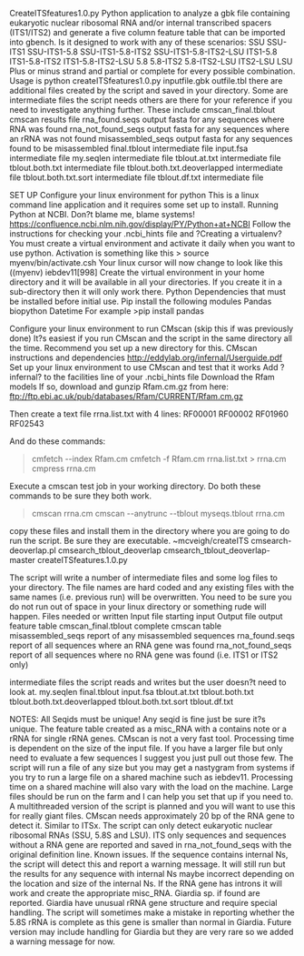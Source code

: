 CreateITSfeatures1.0.py
Python application to analyze a gbk file containing eukaryotic nuclear ribosomal RNA and/or internal transcribed spacers (ITS1/ITS2) and generate a five column feature table that can be imported into gbench. 
Is it designed to work with any of these scenarios:
SSU
SSU-ITS1
SSU-ITS1-5.8
SSU-ITS1-5.8-ITS2
SSU-ITS1-5.8-ITS2-LSU
ITS1-5.8
ITS1-5.8-ITS2
ITS1-5.8-ITS2-LSU
5.8
5.8-ITS2
5.8-ITS2-LSU
ITS2-LSU
LSU
Plus or minus strand and partial or complete for every possible combination. 
Usage is
python createITSfeatures1.0.py inputfile.gbk outfile.tbl
there are additional files created by the script and saved in your directory. Some are intermediate files the script needs others are there for your reference if you need to investigate anything further. These include
cmscan_final.tblout	cmscan results file
rna_found.seqs		output fasta for any sequences where RNA was found
rna_not_found_seqs	output fasta for any sequences where an rRNA was not found
misassembled_seqs	output fasta for any sequences found to be misassembled
final.tblout		intermediate file
input.fsa  		intermediate file
my.seqlen		intermediate file
tblout.at.txt		intermediate file
tblout.both.txt		intermediate file
tblout.both.txt.deoverlapped		intermediate file
tblout.both.txt.sort	intermediate file
tblout.df.txt		intermediate file


SET UP
Configure your linux environment for python
This is a linux command line application and it requires some set up to install. 
Running Python at NCBI. Don?t blame me, blame systems!
https://confluence.ncbi.nlm.nih.gov/display/PY/Python+at+NCBI
Follow the instructions for checking your .ncbi_hints file and ?Creating a virtualenv?
You must create a virtual environment and activate it daily when you want to use python.
Activation is something like this   > source myenv/bin/activate.csh
Your linux cursor will now change to look like this
((myenv) iebdev11[998]
Create the virtual environment in your home directory and it will be available in all your directories. If you create it in a sub-directory then it will only work there. 
Python Dependencies that must be installed before initial use. 
Pip install the following modules
Pandas
biopython
Datetime
For example >pip install pandas

Configure your linux environment to run CMscan (skip this if was previously done)
It?s easiest if you run CMscan and the script in the same directory all the time. Recommend you set up a new directory for this. 
CMscan instructions and dependencies
http://eddylab.org/infernal/Userguide.pdf
Set up your linux environment to use CMscan and test that it works
Add ?infernal? to the facilities line of your .ncbi_hints file
Download the Rfam models
If so, download and gunzip Rfam.cm.gz from here: ftp://ftp.ebi.ac.uk/pub/databases/Rfam/CURRENT/Rfam.cm.gz

Then create a text file rrna.list.txt with 4 lines:
RF00001
RF00002
RF01960
RF02543

And do these commands:
> cmfetch --index Rfam.cm
> cmfetch -f Rfam.cm rrna.list.txt > rrna.cm
> cmpress rrna.cm

Execute a cmscan test job in your working directory. Do both these commands to be sure they both work. 
> cmscan rrna.cm <fasta file>
>cmscan --anytrunc --tblout myseqs.tblout rrna.cm <fasta file>

copy these files and install them in the directory where you are going to do run the script. Be sure they are executable.
~mcveigh/createITS
cmsearch-deoverlap.pl
cmsearch_tblout_deoverlap
cmsearch_tblout_deoverlap-master
createITSfeatures.1.0.py

The script will write a number of intermediate files and some log files to your directory. The file names are hard coded and any existing files with the same names (i.e. previous run) will be overwritten. You need to be sure you do not run out of space in your linux directory or something rude will happen. 
Files needed or written
Input file	starting input
Output file	output feature table
cmscan_final.tblout	complete cmscan table
misassembled_seqs	report of any misassembled sequences
rna_found.seqs		report of all sequences where an RNA gene was found
rna_not_found_seqs	report of all sequences where no RNA gene was found (i.e. ITS1 or ITS2 only)

intermediate files the script reads and writes but the user doesn?t need to look at.
my.seqlen
final.tblout
input.fsa
tblout.at.txt
tblout.both.txt
tblout.both.txt.deoverlapped
tblout.both.txt.sort
tblout.df.txt

NOTES:
All Seqids must be unique! Any seqid is fine just be sure it?s unique.
The feature table created as a misc_RNA with a contains note or a rRNA for single rRNA genes. 
CMscan is not a very fast tool. Processing time is dependent on the size of the input file. If you have a larger file but only need to evaluate a few sequences I suggest you just pull out those few. The script will run a file of any size but you may get a nastygram from systems if you try to run a large file on a shared machine such as iebdev11. Processing time on a shared machine will also vary with the load on the machine. Large files should be run on the farm and I can help you set that up if you need to. A multithreaded version of the script is planned and you will want to use this for really giant files. 
CMscan needs approximately 20 bp of the RNA gene to detect it. Similar to ITSx.
The script can only detect eukaryotic nuclear ribosomal RNAs (SSU, 5.8S and LSU). ITS only sequences and sequences without a RNA gene are reported and saved in rna_not_found_seqs with the original definition line. 
Known issues. If the sequence contains internal Ns, the script will detect this and report a warning message. It will still run but the results for any sequence with internal Ns maybe incorrect depending on the location and size of the internal Ns. 
If the RNA gene has introns it will work and create the appropriate misc_RNA. 
Giardia sp. if found are reported. Giardia have unusual rRNA gene structure and require special handling. The script will sometimes make a mistake in reporting whether the 5.8S rRNA is complete as this gene is smaller than normal in Giardia. Future version may include handling for Giardia but they are very rare so we added a warning message for now. 

